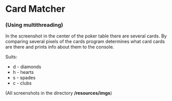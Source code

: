 # Card Matcher

### (Using multithreading)

In the screenshot in the center of the poker table there are several cards. By comparing several pixels of the cards program determines what card cards are there and prints info about them to the console.

Suits:
* d - diamonds
* h - hearts
* s - spades
* c - clubs

(All screenshots in the directory **/resources/imgs**)
